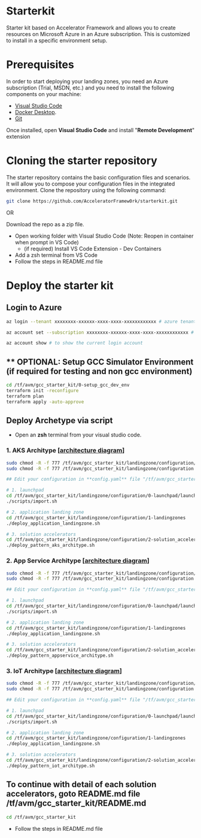 # Starterkit
Starter kit based on Accelerator Framework and allows you to create resources on Microsoft Azure in an Azure subscription. 
This is customized to install in a specific environment setup. 

# Prerequisites
In order to start deploying your landing zones, you need an Azure subscription (Trial, MSDN, etc.) and you need to install the following components on your machine:

- [Visual Studio Code](https://code.visualstudio.com/)
- [Docker Desktop](https://docs.docker.com/docker-for-windows/install/).
- [Git](https://git-scm.com/downloads)

Once installed, open **Visual Studio Code** and install "**Remote Development**" extension

# Cloning the starter repository

The starter repository contains the basic configuration files and scenarios. It will allow you to compose your configuration files in the integrated environment.
Clone the repository using the following command:

```bash
git clone https://github.com/AcceleratorFramew0rk/starterkit.git
```
OR

Download the repo as a zip file.

* Open working folder with Visual Studio Code (Note: Reopen in container when prompt in VS Code)
  * (if required) Install VS Code Extension - Dev Containers
* Add a zsh terminal from VS Code
* Follow the steps in README.md file
  
# Deploy the starter kit
## Login to Azure
```bash
az login --tenant xxxxxxxx-xxxxxx-xxxx-xxxx-xxxxxxxxxxxx # azure tenant id

az account set --subscription xxxxxxxx-xxxxxx-xxxx-xxxx-xxxxxxxxxxxx # subscription id

az account show # to show the current login account
```

## ** OPTIONAL: Setup GCC Simulator Environment (if required for testing and non gcc environment)
```bash
cd /tf/avm/gcc_starter_kit/0-setup_gcc_dev_env
terraform init -reconfigure
terraform plan
terraform apply -auto-approve
```

## Deploy Archetype via script

- Open an **zsh** terminal from your visual studio code.

### 1. AKS Architype [[architecture diagram](./docs/aks_archetype.md)]

```bash
sudo chmod -R -f 777 /tf/avm/gcc_starter_kit/landingzone/configuration/level0/gcci_platform/import.sh
sudo chmod -R -f 777 /tf/avm/gcc_starter_kit/landingzone/configuration

## Edit your configuration in **config.yaml** file "/tf/avm/gcc_starter_kit/landingzone/configuration/0-launchpad/scripts/config.yaml"

# 1. launchpad
cd /tf/avm/gcc_starter_kit/landingzone/configuration/0-launchpad/launchpad
./scripts/import.sh

# 2. application landing zone
cd /tf/avm/gcc_starter_kit/landingzone/configuration/1-landingzones
./deploy_application_landingzone.sh

# 3. solution accelerators
cd /tf/avm/gcc_starter_kit/landingzone/configuration/2-solution_accelerators
./deploy_pattern_aks_architype.sh
```

### 2. App Service Architype [[architecture diagram](./docs/appservice_archetype.md)]
```bash
sudo chmod -R -f 777 /tf/avm/gcc_starter_kit/landingzone/configuration/level0/gcci_platform/import.sh
sudo chmod -R -f 777 /tf/avm/gcc_starter_kit/landingzone/configuration

## Edit your configuration in **config.yaml** file "/tf/avm/gcc_starter_kit/landingzone/configuration/0-launchpad/scripts/config.yaml"

# 1. launchpad
cd /tf/avm/gcc_starter_kit/landingzone/configuration/0-launchpad/launchpad
./scripts/import.sh

# 2. application landing zone
cd /tf/avm/gcc_starter_kit/landingzone/configuration/1-landingzones
./deploy_application_landingzone.sh

# 3. solution accelerators
cd /tf/avm/gcc_starter_kit/landingzone/configuration/2-solution_accelerators
./deploy_pattern_appservice_architype.sh
```


### 3. IoT Architype [[architecture diagram](./docs/iot_archetype.md)]
```bash
sudo chmod -R -f 777 /tf/avm/gcc_starter_kit/landingzone/configuration/level0/gcci_platform/import.sh
sudo chmod -R -f 777 /tf/avm/gcc_starter_kit/landingzone/configuration

## Edit your configuration in **config.yaml** file "/tf/avm/gcc_starter_kit/landingzone/configuration/0-launchpad/scripts/config.yaml"

# 1. launchpad
cd /tf/avm/gcc_starter_kit/landingzone/configuration/0-launchpad/launchpad
./scripts/import.sh

# 2. application landing zone
cd /tf/avm/gcc_starter_kit/landingzone/configuration/1-landingzones
./deploy_application_landingzone.sh

# 3. solution accelerators
cd /tf/avm/gcc_starter_kit/landingzone/configuration/2-solution_accelerators
./deploy_pattern_iot_architype.sh
```


## To continue with detail of each solution accelerators, goto README.md file /tf/avm/gcc_starter_kit/README.md
```bash
cd /tf/avm/gcc_starter_kit
```
* Follow the steps in README.md file
